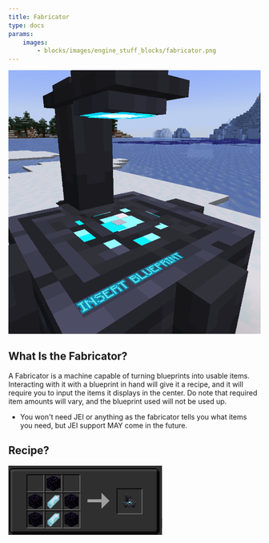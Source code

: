 ```yaml
---
title: Fabricator
type: docs
params:
    images:
        - blocks/images/engine_stuff_blocks/fabricator.png
---
```


![Fabricator Block](images/engine_stuff_blocks/fabricator.png)

## What Is the Fabricator?
A Fabricator is a machine capable of turning blueprints into usable items. Interacting with it with a blueprint in hand will give it a recipe, and it will require you to input the items it displays in the center. Do note that required item amounts will vary, and the blueprint used will not be used up.


* You won't need JEI or anything as the fabricator tells you what items you need, but JEI support MAY come in the future.

## Recipe?
![Fabricator Block](images/engine_stuff_blocks/fabricator_recipe.png)



